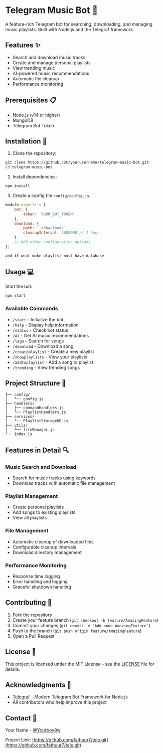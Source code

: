 # Telegram Music Bot 🎵

A feature-rich Telegram bot for searching, downloading, and managing music playlists. Built with Node.js and the Telegraf framework.

## Features ✨

- Search and download music tracks
- Create and manage personal playlists
- View trending music
- AI-powered music recommendations
- Automatic file cleanup
- Performance monitoring

## Prerequisites 📋

- Node.js (v14 or higher)
- MongoDB
- Telegram Bot Token

## Installation 🚀

1. Clone the repository:
```bash
git clone https://github.com/yourusername/telegram-music-bot.git
cd telegram-music-bot
```

2. Install dependencies:
```bash
npm install
```

3. Create a config file `config/config.js`:
```javascript
module.exports = {
    bot: {
        token: 'YOUR_BOT_TOKEN'
    },
    download: {
        path: './downloads',
        cleanupInterval: 3600000 // 1 hour
    }
    // Add other configuration options
};

and if wnat make playlist must have database 
```

## Usage 💻

Start the bot:
```bash
npm start
```

### Available Commands

- `/start` - Initialize the bot
- `/help` - Display help information
- `/status` - Check bot status
- `/Ai` - Get AI music recommendations
- `/lagu` - Search for songs
- `/download` - Download a song
- `/createplaylist` - Create a new playlist
- `/showplaylists` - View your playlists
- `/addtoplaylist` - Add a song to playlist
- `/trending` - View trending songs

## Project Structure 📁

```
├── config/
│   └── config.js
├── handlers/
│   ├── commandHandlers.js
│   └── PlaylistHandlers.js
├── services/
│   └── PlaylistStorageDB.js
├── utils/
│   └── fileManager.js
└── index.js
```

## Features in Detail 🔍

### Music Search and Download
- Search for music tracks using keywords
- Download tracks with automatic file management

### Playlist Management
- Create personal playlists
- Add songs to existing playlists
- View all playlists

### File Management
- Automatic cleanup of downloaded files
- Configurable cleanup intervals
- Download directory management

### Performance Monitoring
- Response time logging
- Error handling and logging
- Graceful shutdown handling

## Contributing 🤝

1. Fork the repository
2. Create your feature branch (`git checkout -b feature/AmazingFeature`)
3. Commit your changes (`git commit -m 'Add some AmazingFeature'`)
4. Push to the branch (`git push origin feature/AmazingFeature`)
5. Open a Pull Request

## License 📝

This project is licensed under the MIT License - see the [LICENSE](LICENSE) file for details.

## Acknowledgments 🙏

- [Telegraf](https://github.com/fathuur7/tele.git) - Modern Telegram Bot Framework for Node.js
- All contributors who help improve this project

## Contact 📧

Your Name - [@Yourboy8w](https://telegram.me/@Yourboy8w)

Project Link: [https://github.com/fathuur7/tele.git](https://github.com/fathuur7/tele.git)
